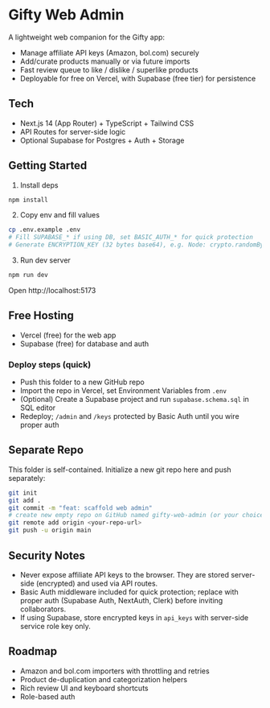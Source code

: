 # Gifty Web Admin

A lightweight web companion for the Gifty app:
- Manage affiliate API keys (Amazon, bol.com) securely
- Add/curate products manually or via future imports
- Fast review queue to like / dislike / superlike products
- Deployable for free on Vercel, with Supabase (free tier) for persistence

## Tech
- Next.js 14 (App Router) + TypeScript + Tailwind CSS
- API Routes for server-side logic
- Optional Supabase for Postgres + Auth + Storage

## Getting Started
1. Install deps
```bash
npm install
```
2. Copy env and fill values
```bash
cp .env.example .env
# Fill SUPABASE_* if using DB, set BASIC_AUTH_* for quick protection
# Generate ENCRYPTION_KEY (32 bytes base64), e.g. Node: crypto.randomBytes(32).toString('base64')
```
3. Run dev server
```bash
npm run dev
```

Open http://localhost:5173

## Free Hosting
- Vercel (free) for the web app
- Supabase (free) for database and auth

### Deploy steps (quick)
- Push this folder to a new GitHub repo
- Import the repo in Vercel, set Environment Variables from `.env`
- (Optional) Create a Supabase project and run `supabase.schema.sql` in SQL editor
- Redeploy; `/admin` and `/keys` protected by Basic Auth until you wire proper auth

## Separate Repo
This folder is self-contained. Initialize a new git repo here and push separately:
```bash
git init
git add .
git commit -m "feat: scaffold web admin"
# create new empty repo on GitHub named gifty-web-admin (or your choice)
git remote add origin <your-repo-url>
git push -u origin main
```

## Security Notes
- Never expose affiliate API keys to the browser. They are stored server-side (encrypted) and used via API routes.
- Basic Auth middleware included for quick protection; replace with proper auth (Supabase Auth, NextAuth, Clerk) before inviting collaborators.
 - If using Supabase, store encrypted keys in `api_keys` with server-side service role key only.

## Roadmap
- Amazon and bol.com importers with throttling and retries
- Product de-duplication and categorization helpers
- Rich review UI and keyboard shortcuts
- Role-based auth
